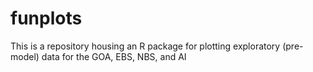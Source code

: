 # funplots
This is a repository housing an R package for plotting exploratory (pre-model) data for the GOA, EBS, NBS, and AI
